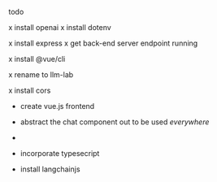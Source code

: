 todo

x install openai
x install dotenv

x install express
x get back-end server endpoint running


x install @vue/cli

x rename to llm-lab

x install cors

- create vue.js frontend
- abstract the chat component out to be used *everywhere*
- 

- incorporate typesecript

- install langchainjs
